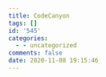 ```yaml
---
title: CodeCanyon
tags: []
id: '545'
categories:
  - - uncategorized
comments: false
date: 2020-11-08 19:15:46
---
```

